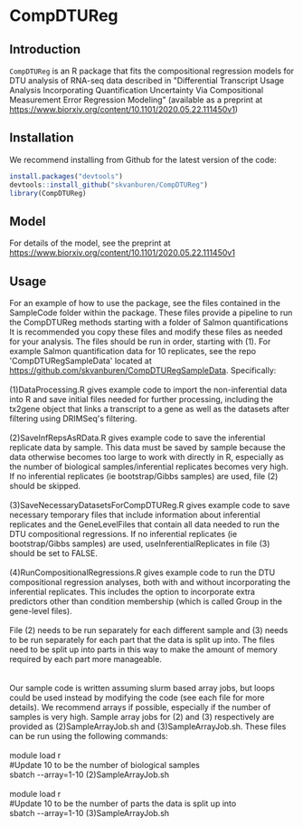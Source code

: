 # CompDTUReg

## Introduction

<code>CompDTUReg</code> is an R package that fits the compositional regression models for DTU analysis of RNA-seq data described in "Differential Transcript Usage Analysis Incorporating Quantification Uncertainty Via Compositional Measurement Error Regression Modeling" (available as a preprint at https://www.biorxiv.org/content/10.1101/2020.05.22.111450v1)

## Installation
We recommend installing from Github for the latest version of the code:
```r
install.packages("devtools")
devtools::install_github("skvanburen/CompDTUReg")
library(CompDTUReg)
```

## Model
For details of the model, see the preprint at https://www.biorxiv.org/content/10.1101/2020.05.22.111450v1

## Usage  
For an example of how to use the package, see the files contained in the SampleCode folder within the package.  These files provide a pipeline to run the CompDTUReg methods starting with a folder of Salmon quantifications  It is recommended you copy these files and modify these files as needed for your analysis.  The files should be run in order, starting with (1).  For example Salmon quantification data for 10 replicates, see the repo 'CompDTURegSampleData' located at https://github.com/skvanburen/CompDTURegSampleData.  Specifically:<br>
 <br>
(1)DataProcessing.R gives example code to import the non-inferential data into R and save initial files needed for further processing, including the tx2gene object that links a transcript to a gene as well as the datasets after filtering using DRIMSeq's filtering.<br>
 <br>
(2)SaveInfRepsAsRData.R gives example code to save the inferential replicate data by sample.  This data must be saved by sample because the data otherwise becomes too large to work with directly in R, especially as the number of biological samples/inferential replicates becomes very high.  If no inferential replicates (ie bootstrap/Gibbs samples) are used, file (2) should be skipped.  <br>
 <br>
(3)SaveNecessaryDatasetsForCompDTUReg.R gives example code to save necessary temporary files that include information about inferential replicates and the GeneLevelFiles that contain all data needed to run the DTU compositional regressions. If no inferential replicates (ie bootstrap/Gibbs samples) are used, useInferentialReplicates in file (3) should be set to FALSE. <br>
 <br>
(4)RunCompositionalRegressions.R gives example code to run the DTU compositional regression analyses, both with and without incorporating the inferential replicates.  This includes the option to incorporate extra predictors other than condition membership (which is called Group in the gene-level files). <br>
 <br>
 File (2) needs to be run separately for each different sample and (3) needs to be run separately for each part that the data is split up into.  The files need to be split up into parts in this way to make the amount of memory required by each part more manageable. <br>  
   <br>
Our sample code is written assuming slurm based array jobs, but loops could be used instead by modifying the code (see each file for more details).  We recommend arrays if possible, especially if the number of samples is very high.  Sample array jobs for (2) and (3) respectively are provided as (2)SampleArrayJob.sh and (3)SampleArrayJob.sh.  These files can be run using the following commands: <br>
  <br>
module load r <br>
#Update 10 to be the number of biological samples <br>
sbatch --array=1-10 (2)SampleArrayJob.sh <br>
  <br>
module load r <br>
#Update 10 to be the number of parts the data is split up into <br>
sbatch --array=1-10 (3)SampleArrayJob.sh <br>
